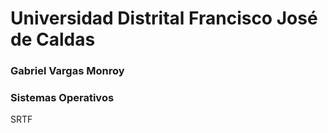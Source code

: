 # Universidad Distrital Francisco José de Caldas
### Gabriel Vargas Monroy
### Sistemas Operativos
SRTF
